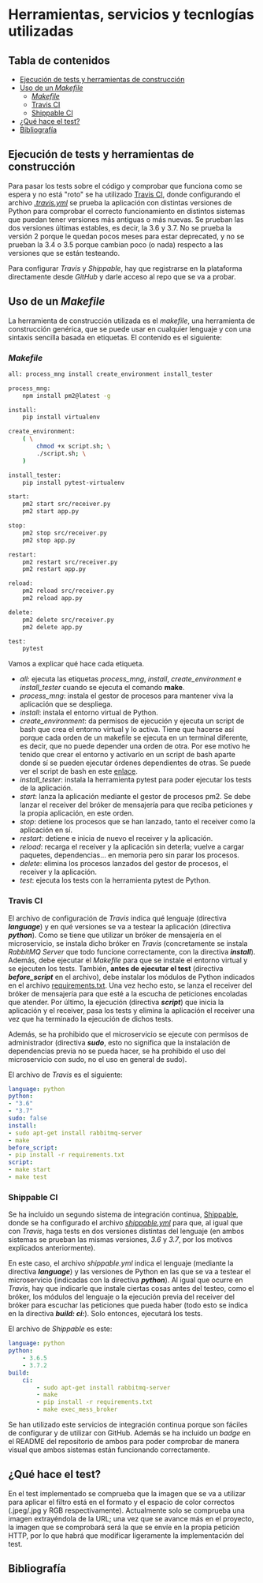 # Herramientas, servicios y tecnlogías utilizadas

## Tabla de contenidos
<!--ts-->
   * [Ejecución de tests y herramientas de construcción](#Ejecución-de-tests-y-herramientas-de-construccion)
   * [Uso de un *Makefile*](#Uso-de-un-Makefile)
        * [*Makefile*](#Makefile)
        * [Travis CI](#Travis-CI)
        * [Shippable CI](#Shippable-CI)
   * [¿Qué hace el test?](#¿Que-hace-el-test)
   * [Bibliografía](#Bibliografia)
<!--te-->

## Ejecución de tests y herramientas de construcción

Para pasar los tests sobre el código y comprobar que funciona como se espera y no
está "roto" se ha utilizado [Travis CI](https://travis-ci.org/), donde configurando
el archivo [*.travis.yml*](https://github.com/nazaretrogue/Microservicio-multimedia/blob/master/.travis.yml)
se prueba la aplicación con distintas versiones de Python para comprobar el
correcto funcionamiento en distintos sistemas que puedan tener versiones más antiguas
o más nuevas. Se prueban las dos versiones últimas estables, es decir, la 3.6 y 3.7.
No se prueba la versión 2 porque le quedan pocos meses para estar deprecated, y no
se prueban la 3.4 o 3.5 porque cambian poco (o nada) respecto a las versiones que
se están testeando.

Para configurar *Travis* y *Shippable*, hay que registrarse en la plataforma directamente
desde *GitHub* y darle acceso al repo que se va a probar.

## Uso de un *Makefile*

La herramienta de construcción utilizada es el *makefile*, una herramienta de
construcción genérica, que se puede usar en cualquier lenguaje y con una
sintaxis sencilla basada en etiquetas. El contenido es el siguiente:

### *Makefile*

```bash
all: process_mng install create_environment install_tester

process_mng:
	npm install pm2@latest -g

install:
	pip install virtualenv

create_environment:
	( \
		chmod +x script.sh; \
		./script.sh; \
	)

install_tester:
	pip install pytest-virtualenv

start:
	pm2 start src/receiver.py
	pm2 start app.py

stop:
	pm2 stop src/receiver.py
	pm2 stop app.py

restart:
	pm2 restart src/receiver.py
	pm2 restart app.py

reload:
	pm2 reload src/receiver.py
	pm2 reload app.py

delete:
	pm2 delete src/receiver.py
	pm2 delete app.py

test:
	pytest
```

Vamos a explicar qué hace cada etiqueta.

* *all*: ejecuta las etiquetas *process_mng*, *install*, *create_environment* e
*install_tester* cuando se ejecuta el comando **make**.
* *process_mng*: instala el gestor de procesos para mantener viva la aplicación
que se despliega.
* *install*: instala el entorno virtual de Python.
* *create_environment*: da permisos de ejecución y ejecuta un script de bash que
crea el entorno virtual y lo activa. Tiene que hacerse así porque cada orden de
un makefile se ejecuta en un terminal diferente, es decir, que no puede depender
una orden de otra. Por ese motivo he tenido que crear el entorno y activarlo en
un script de bash aparte donde sí se pueden ejecutar órdenes dependientes de otras.
Se puede ver el script de bash en este [enlace](https://github.com/nazaretrogue/Microservicio-multimedia/blob/master/script.sh).
* *install_tester*: instala la herramienta pytest para poder ejecutar los tests
de la aplicación.
* *start*: lanza la aplicación mediante el gestor de procesos pm2. Se debe lanzar
el receiver del bróker de mensajería para que reciba peticiones y la propia aplicación,
en este orden.
* *stop*: detiene los procesos que se han lanzado, tanto el receiver como la aplicación
en sí.
* *restart*: detiene e inicia de nuevo el receiver y la aplicación.
* *reload*: recarga el receiver y la aplicación sin deterla; vuelve a cargar paquetes,
dependencias... en memoria pero sin parar los procesos.
* *delete*: elimina los procesos lanzados del gestor de procesos, el receiver y la
aplicación.
* *test*: ejecuta los tests con la herramienta pytest de Python.

### Travis CI

El archivo de configuración de *Travis* indica qué lenguaje (directiva ***language***)
y en qué versiones se va a testear la aplicación (directiva ***python***). Como
se tiene que utilizar un bróker de mensajería en el microservicio, se instala
dicho bróker en *Travis* (concretamente se instala *RabbitMQ Server*
que todo funcione correctamente, con la directiva ***install***). Además, debe
ejecutar el *Makefile* para que se instale el entorno virtual y se ejecuten los tests.
También, **antes de ejecutar el test** (directiva ***before_script*** en el
archivo), debe instalar los módulos de Python indicados en el archivo
[requirements.txt](https://github.com/nazaretrogue/Microservicio-multimedia/blob/master/requirements.txt).
Una vez hecho esto, se lanza el receiver del bróker de mensajería para que esté
a la escucha de peticiones encoladas que atender. Por último, la ejecución (directiva
***script***) que inicia la aplicación y el receiver, pasa los tests y elimina
la aplicación el receiver una vez que ha terminado la ejecución de dichos tests.

Además, se ha prohibido que el microservicio se ejecute con permisos de administrador
(directiva ***sudo***, esto no significa que la instalación de dependencias previa
no se pueda hacer, se ha prohibido el uso del microservicio con sudo, no el uso
en general de sudo).

El archivo de *Travis* es el siguiente:

```yaml
language: python
python:
- "3.6"
- "3.7"
sudo: false
install:
- sudo apt-get install rabbitmq-server
- make
before_script:
- pip install -r requirements.txt
script:
- make start
- make test
```

### Shippable CI

Se ha incluido un segundo sistema de integración continua, [Shippable](https://app.shippable.com/),
donde se ha configurado el archivo [*shippable.yml*](https://github.com/nazaretrogue/Microservicio-multimedia/blob/master/shippable.yml)
para que, al igual que con *Travis*, haga tests en dos versiones distintas del lenguaje
(en ambos sistemas se prueban las mismas versiones, *3.6* y *3.7*, por los motivos
explicados anteriormente).

En este caso, el archivo *shippable.yml* indica el lenguaje (mediante la
directiva ***language***) y las versiones de Python en las que se va a testear
el microservicio (indicadas con la directiva ***python***). Al igual que ocurre
en *Travis*, hay que indicarle que instale ciertas cosas antes del testeo, como
el bróker, los módulos del lenguaje o la ejecución previa del receiver del bróker
para escuchar las peticiones que pueda haber (todo esto se indica en la directiva
***build: ci:***). Solo entonces, ejecutará los tests.

El archivo de *Shippable* es este:

```yaml
language: python
python:
    - 3.6.5
    - 3.7.2
build:
    ci:
        - sudo apt-get install rabbitmq-server
        - make
        - pip install -r requirements.txt
        - make exec_mess_broker
```

Se han utilizado este servicios de integración continua porque son fáciles de configurar y
de utilizar con GitHub. Además se ha incluido un *badge* en el README del repositorio
de ambos para poder comprobar de manera visual que ambos sistemas están funcionando
correctamente.

## ¿Qué hace el test?

En el test implementado se comprueba que la imagen que se va a utilizar para
aplicar el filtro está en el formato y el espacio de color correctos (.jpeg/.jpg
y RGB respectivamente). Actualmente solo se comprueba una imagen extrayéndola de
la URL; una vez que se avance más en el proyecto, la imagen que se comprobará será
la que se envíe en la propia petición HTTP, por lo que habrá que modificar ligeramente
la implementación del test.

## Bibliografía
